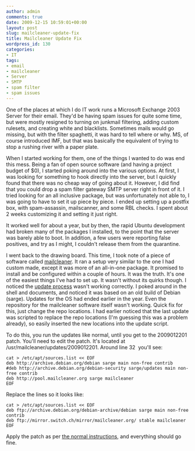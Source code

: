 ```yaml
---
author: admin
comments: true
date: 2009-12-15 10:59:01+00:00
layout: post
slug: mailcleaner-update-fix
title: Mailcleaner Update Fix
wordpress_id: 130
categories:
- IT
tags:
- email
- mailcleaner
- Server
- SMTP
- spam filter
- spam issues
---
```


One of the places at which I do IT work runs a Microsoft Exchange 2003 Server for their email. They'd be having spam issues for quite some time, but were mostly resigned to turning on junkmail filtering, adding custom rulesets, and creating white and blacklists. Sometimes mails would go missing, but with the filter spaghetti, it was hard to tell where or why. MS, of course introduced IMF, but that was basically the equivalent of trying to stop a rushing river with a paper plate.

When I started working for them, one of the things I wanted to do was end this mess.<!-- more --> Being a fan of open source software (and having a project budget of $0), I started poking around into the various options. At first, I was looking for something to hook directly into the server, but I quickly found that there was no cheap way of going about it. However, I did find that you could drop a spam filter gateway SMTP server right in front of it. I tried looking for an all inclusive package, but was unfortunately not able to, I was going to have to set it up piece by piece. I ended up setting up a postfix box, with spam-assassin, mailscanner, and some RBL checks. I spent about 2 weeks customizing it and setting it just right.

It worked well for about a year, but by then, the rapid Ubuntu development had broken many of the packages I installed, to the point that the server was barely able to boot. In addition, a few users were reporting false positives, and try as I might, I couldn't release them from the quarantine.

I went back to the drawing board. This time, I took note of a piece of software called [mailcleaner](http://www.mailcleaner.org/). It ran a setup very similar to the one I had custom made, except it was more of an all-in-one package. It promised to install and be configured within a couple of hours. It was the truth. It's one of the easiest things I've had to set up. It wasn't without its quirks though. I noticed the [update process](http://www.mailcleaner.org/doku.php/documentation:updates) wasn't working correctly. I poked around in the shell and documents, and noticed it was based on an old build of Debian (sarge). Updates for the OS had ended earlier in the year. Even the repository for the mailcleaner software itself wasn't working. Quick fix for this, just change the repo locations. I had earlier noticed that the last update was scripted to replace the repo locations (I'm guessing this was a problem already), so easily inserted the new locations into the update script.

To do this, you run the updates like normal, until you get to the 2009012201 patch. You'll need to edit the patch. It's located at /usr/mailcleaner/updates/2009012201. Around line 32  you'll see:

    
    cat > /etc/apt/sources.list << EOF
    deb http://archive.debian.org/debian sarge main non-free contrib
    #deb http://archive.debian.org/debian-security sarge/updates main non-free contrib
    deb http://pool.mailcleaner.org sarge mailcleaner
    EOF


Replace the lines so it looks like:

    
    cat > /etc/apt/sources.list << EOF
    deb ftp://archive.debian.org/debian-archive/debian sarge main non-free contrib
    deb ftp://mirror.switch.ch/mirror/mailcleaner.org/ stable mailcleaner
    EOF


Apply the patch as per [the normal instructions](http://www.mailcleaner.org/doku.php/documentation:updates), and everything should go fine.
